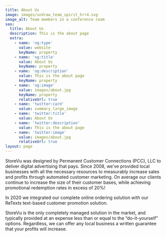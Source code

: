 ```yaml
---
title: About Us
image: images/undraw_team_spirit_hrr4.svg
image_alt: Team members in a conference room
seo:
  title: About Us
  description: This is the about page
  extra:
    - name: 'og:type'
      value: website
      keyName: property
    - name: 'og:title'
      value: About Us
      keyName: property
    - name: 'og:description'
      value: This is the about page
      keyName: property
    - name: 'og:image'
      value: images/about.jpg
      keyName: property
      relativeUrl: true
    - name: 'twitter:card'
      value: summary_large_image
    - name: 'twitter:title'
      value: About Us
    - name: 'twitter:description'
      value: This is the about page
    - name: 'twitter:image'
      value: images/about.jpg
      relativeUrl: true
layout: page
---
```

StoreVu was designed by Permanent Customer Connections (PCC), LLC to deliver digital advertising that pays. Since 2008, we’ve provided local businesses with all the necessary resources to measurably increase sales and profits through automated customer marketing. On average our clients continue to increase the size of their customer bases, while achieving promotional redemption rates in excess of 20%!


In 2020 we integrated our complete online ordering solution with our ReTexts text-based customer promotion solution.﻿

StoreVu is the only completely managed solution in the market, and typically provided at an expense less than or equal to the “do-it-yourself” options. Regardless, we can offer any local business a written guarantee that your profits will increase.
